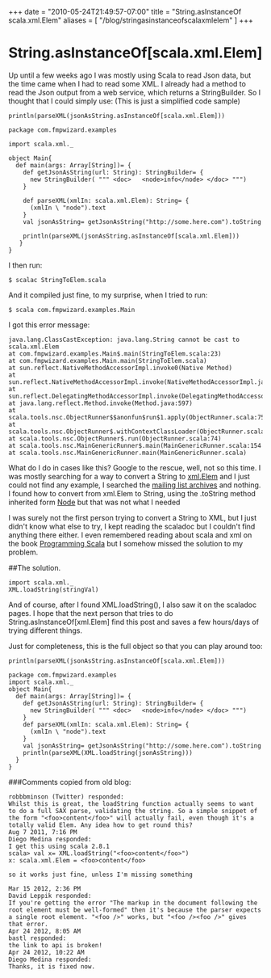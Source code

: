 +++
date = "2010-05-24T21:49:57-07:00"
title = "String.asInstanceOf scala.xml.Elem"
aliases = [
	"/blog/stringasinstanceofscalaxmlelem"
]
+++


[title:  ]: /
[category: Lift]: /
[date: 2010/5/24]: /
[tags: {lift, Scala, xml}]: /
[path: /stringasinstanceofscalaxmlelem]: /

# String.asInstanceOf[scala.xml.Elem]


Up until a few weeks ago I was mostly using Scala to read Json data, but the time came when I had to read some XML. I already had a method to read the Json output from a web service, which returns a StringBuilder. So I thought that I could simply use: (This is just a simplified code sample)


```
println(parseXML(jsonAsString.asInstanceOf[scala.xml.Elem]))

package com.fmpwizard.examples

import scala.xml._

object Main{
  def main(args: Array[String])= {
    def getJsonAsString(url: String): StringBuilder= {
      new StringBuilder( """ <doc>   <node>info</node> </doc> """)
    }

    def parseXML(xmlIn: scala.xml.Elem): String= {
      (xmlIn \ "node").text
    }
    val jsonAsString= getJsonAsString("http://some.here.com").toString

    println(parseXML(jsonAsString.asInstanceOf[scala.xml.Elem]))
   }
}

```

I then run:

    $ scalac StringToElem.scala


And it compiled just fine, to my surprise, when I tried to run:

    $ scala com.fmpwizard.examples.Main

I got this error message:


```
java.lang.ClassCastException: java.lang.String cannot be cast to scala.xml.Elem
at com.fmpwizard.examples.Main$.main(StringToElem.scala:23)
at com.fmpwizard.examples.Main.main(StringToElem.scala)         
at sun.reflect.NativeMethodAccessorImpl.invoke0(Native Method)         
at sun.reflect.NativeMethodAccessorImpl.invoke(NativeMethodAccessorImpl.java:39)         
at sun.reflect.DelegatingMethodAccessorImpl.invoke(DelegatingMethodAccessorImpl.java:25)         
at java.lang.reflect.Method.invoke(Method.java:597)         
at scala.tools.nsc.ObjectRunner$$anonfun$run$1.apply(ObjectRunner.scala:75)         
at scala.tools.nsc.ObjectRunner$.withContextClassLoader(ObjectRunner.scala:49)         
at scala.tools.nsc.ObjectRunner$.run(ObjectRunner.scala:74)         
at scala.tools.nsc.MainGenericRunner$.main(MainGenericRunner.scala:154         
at scala.tools.nsc.MainGenericRunner.main(MainGenericRunner.scala)

```



What do I do in cases like this? Google to the rescue, well, not so this time. I was mostly searching for a way to convert a String to [xml.Elem](http://www.scala-lang.org/api/current/scala/xml/Elem.html) and I just could not find any example, I searched the [mailing list archives](http://scala-programming-language.1934581.n4.nabble.com/Scala-User-f1934582.html) and nothing. I found how to convert from xml.Elem to String, using the .toString method inherited form [Node](http://www.scala-lang.org/docu/files/api/scala/xml/Node.html) but that was not what I needed

I was surely not the first person trying to convert a String to XML, but I just didn't know what else to try, I kept reading the scaladoc but I couldn't find anything there either. I even remembered reading about scala and xml on the book [Programming Scala](http://ofps.oreilly.com/titles/9780596155957/) but I somehow missed the solution to my problem.


##The solution.

    import scala.xml._
    XML.loadString(stringVal)

And of course, after I found XML.loadString(), I also saw it on the scaladoc pages. I hope that the next person that tries to do String.asInstanceOf[xml.Elem] find this post and saves a few hours/days of trying different things.

Just for completeness, this is the full object so that you can play around too:


    println(parseXML(jsonAsString.asInstanceOf[scala.xml.Elem]))

    package com.fmpwizard.examples
    import scala.xml._
    object Main{
      def main(args: Array[String])= {
        def getJsonAsString(url: String): StringBuilder= {
          new StringBuilder( """ <doc>   <node>info</node> </doc> """)
        }
        def parseXML(xmlIn: scala.xml.Elem): String= {
          (xmlIn \ "node").text
        }
        val jsonAsString= getJsonAsString("http://some.here.com").toString
        println(parseXML(XML.loadString(jsonAsString)))
      }
    }



###Comments copied from old blog:

```
robbbminson (Twitter) responded:
Whilst this is great, the loadString function actually seems to want to do a full SAX parse, validating the string. So a simple snippet of the form "<foo>content</foo>" will actually fail, even though it's a totally valid Elem. Any idea how to get round this?
Aug 7 2011, 7:16 PM
Diego Medina responded:
I get this using scala 2.8.1
scala> val x= XML.loadString("<foo>content</foo>")
x: scala.xml.Elem = <foo>content</foo>

so it works just fine, unless I'm missing something

Mar 15 2012, 2:36 PM
David Leppik responded:
If you're getting the error "The markup in the document following the root element must be well-formed" then it's because the parser expects a single root element. "<foo />" works, but "<foo /><foo />" gives that error.
Apr 24 2012, 8:05 AM
bastl responded:
the link to api is broken!
Apr 24 2012, 10:22 AM
Diego Medina responded:
Thanks, it is fixed now.
```
